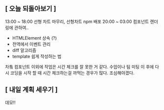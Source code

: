 ## [ 오늘 되돌아보기 ]

13:00 ~ 18:00 선형 차트 마무리, 선형차트 npm 배포
20:00 ~ 03:00 컴포넌트 렌더링에 관하여..

- HTMLElement 상속 (?)
- 전역에서 이벤트 관리
- diff 알고리즘
- template 쉽게 작성하는 법

차틐 컴포넌트 이외에 작업은 시간 체크를 잘 못한 거 같다.
수업이나 팀 미팅 이 후에 다시 코딩을 시작 할 때 시간 체크하는걸 까먹는 경우가 많다. 조심해야겠다.

## [ 내일 계획 세우기 ]

데모!!

